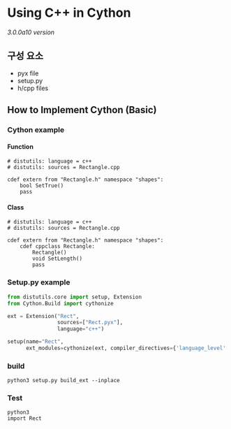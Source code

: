 # Using C++ in Cython

*3.0.0a10 version*

## 구성 요소
* pyx file
* setup.py
* h/cpp files

## How to Implement Cython (Basic)
### Cython example
#### Function
``` cython
# distutils: language = c++
# distutils: sources = Rectangle.cpp

cdef extern from "Rectangle.h" namespace "shapes":
    bool SetTrue()
    pass
```

#### Class
``` cython
# distutils: language = c++
# distutils: sources = Rectangle.cpp

cdef extern from "Rectangle.h" namespace "shapes":
    cdef cppclass Rectangle:
        Rectangle()
        void SetLength()
        pass
```

### Setup.py example
``` python
from distutils.core import setup, Extension
from Cython.Build import cythonize

ext = Extension("Rect",
                sources=["Rect.pyx"],
                language="c++")

setup(name="Rect",
      ext_modules=cythonize(ext, compiler_directives={'language_level': "3str"}))
```

### build
```shell
python3 setup.py build_ext --inplace
```

### Test
```shell
python3
import Rect
```
